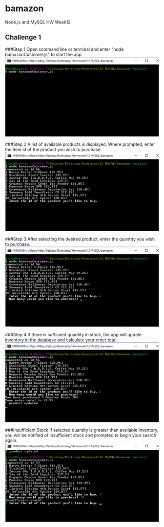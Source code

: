 # bamazon
Node.js and MySQL HW Week12

## Challenge 1
###Step 1
Open command line or terminal and enter "node bamazonCustomer.js" to start the app
![step 1](/basicImages/Step1.png)

###Step 2
A list of available products is displayed. Where prompted, enter the item id of the product you wish to purchase. 
![step 2](/basicImages/Step2.png)

###Step 3
After selecting the desired product, enter the quantity you wish to purchase. 
![step 3](/basicImages/Step3.png)

###Step 4
If there is sufficient quantity in stock, the app will update inventory in the database and calculate your order total. 
![step 4](/basicImages/Step4.png)

###Insufficient Stock
If selected quantity is greater than available inventory, you will be notified of insufficient stock and prompted to begin your search again. 
![Insufficient Stock](/basicImages/Error.png)